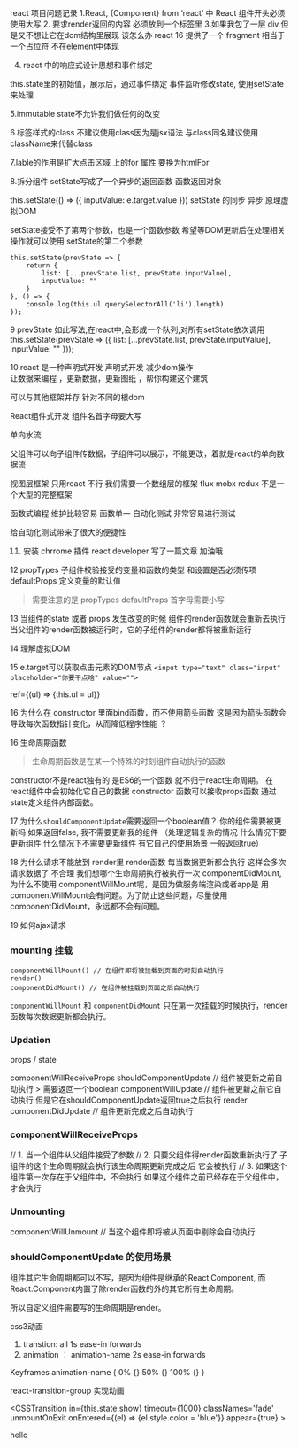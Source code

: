 react 项目问题记录
1.React, {Component} from ‘react’ 中 React 组件开头必须使用大写 
2. 要求render返回的内容 必须放到一个标签里 
3.如果我包了一层 div 但是又不想让它在dom结构里展现 该怎么办 
react 16 提供了一个 fragment 相当于一个占位符 不在element中体现

4. react 中的响应式设计思想和事件绑定 

this.state里的初始值，展示后，通过事件绑定 事件监听修改state, 使用setState 来处理 

5.immutable state不允许我们做任何的改变 

6.标签样式的class 不建议使用class因为是jsx语法 与class同名建议使用 className来代替class

7.lable的作用是扩大点击区域  上的for
属性 要换为htmlFor 

8.拆分组件 setState写成了一个异步的返回函数 函数返回对象 

this.setState(() => ({
            inputValue: e.target.value
        }))
setState 的同步 异步 原理虚拟DOM

setState接受不了第两个参数，也是一个函数参数
希望等DOM更新后在处理相关操作就可以使用 setState的第二个参数
```
this.setState(prevState => {
    return {
        list: [...prevState.list, prevState.inputValue],
        inputValue: ""
    }
}, () => {
    console.log(this.ul.querySelectorAll('li').length)
});
```

9 prevState 如此写法,在react中,会形成一个队列,对所有setState依次调用
this.setState(prevState => ({
            list: [...prevState.list, prevState.inputValue],
            inputValue: ""
        }));

10.react 是一种声明式开发 声明式开发 减少dom操作  
让数据来编程 ，更新数据，更新图纸 ，帮你构建这个建筑 

可以与其他框架并存 针对不同的根dom 

React组件式开发 组件名首字母要大写

单向水流

父组件可以向子组件传数据，子组件可以展示，不能更改，着就是react的单向数据流 

视图层框架  只用react 不行 我们需要一个数组层的框架 flux mobx redux 不是一个大型的完整框架 

函数式编程 维护比较容易 函数单一  自动化测试 非常容易进行测试 

给自动化测试带来了很大的便捷性 


11. 安装 chrrome 插件 react developer
写了一篇文章 加油哦

12 propTypes 子组件校验接受的变量和函数的类型 和设置是否必须传项  
    defaultProps 定义变量的默认值  
> 需要注意的是 propTypes defaultProps 首字母需要小写 


13 当组件的state 或者 props 发生改变的时候 组件的render函数就会重新去执行 
 当父组件的render函数被运行时，它的子组件的render都将被重新运行  


14 理解虚拟DOM 

15 e.target可以获取点击元素的DOM节点
 `<input type="text" class="input" placeholder="你要干点啥" value="">`

 ref={(ul) => {this.ul = ul}}

16 为什么在 constructor 里面bind函数，而不使用箭头函数
这是因为箭头函数会导致每次函数指针变化，从而降低程序性能 ？


 16 生命周期函数 
 
 > 生命周期函数是在某一个特殊的时刻组件自动执行的函数 

constructor不是react独有的 是ES6的一个函数 就不归于react生命周期。
在react组件中会初始化它自己的数据 constructor 函数可以接收props函数 通过state定义组件内部函数。

17 为什么`shouldComponentUpdate`需要返回一个boolean值？
你的组件需要被更新吗 如果返回false, 我不需要更新我的组件 （处理逻辑复杂的情况 什么情况下要更新组件  什么情况下不需要更新组件  有它自己的使用场景 一般返回true）

18 为什么请求不能放到 render里
render函数 每当数据更新都会执行 这样会多次请求数据了 不合理 
我们想哪个生命周期执行被执行一次 componentDidMount, 为什么不使用 componentWillMount呢，是因为做服务端渲染或者app是 用componentWillMount会有问题。为了防止这些问题，尽量使用componentDidMount，永远都不会有问题。

19 如何ajax请求 


### mounting 挂载 
```
componentWillMount() // 在组件即将被挂载到页面的时刻自动执行
render() 
componentDidMount() // 在组件被挂载到页面之后自动执行
```

`componentWillMount` 和 `componentDidMount` 只在第一次挂载的时候执行，render函数每次数据更新都会执行。

### Updation
props / state

componentWillReceiveProps 
shouldComponentUpdate // 组件被更新之前自动执行 > 需要返回一个boolean 
componentWillUpdate // 组件被更新之前它自动执行 但是它在shouldComponentUpdate返回true之后执行 
render 
componentDidUpdate // 组件更新完成之后自动执行

### componentWillReceiveProps
// 1. 当一个组件从父组件接受了参数 
// 2. 只要父组件得render函数重新执行了 子组件的这个生命周期就会执行该生命周期更新完成之后 它会被执行
// 3. 如果这个组件第一次存在于父组件中，不会执行  如果这个组件之前已经存在于父组件中，才会执行 

### Unmounting
componentWillUnmount // 当这个组件即将被从页面中剔除会自动执行


### shouldComponentUpdate 的使用场景
组件其它生命周期都可以不写，是因为组件是继承的React.Component, 而React.Component内置了除render函数的外的其它所有生命周期。

所以自定义组件需要写的生命周期是render。


css3动画 

1. transtion: all 1s ease-in forwards 
2. animation ： animation-name 2s ease-in forwards 

Keyframes animation-name {
	0% {}
	50% {} 
	100% {} 
}



react-transition-group 实现动画 


<CSSTransition 
                    in={this.state.show}
                    timeout={1000}
                    classNames='fade'
                    unmountOnExit
                    onEntered={(el) => {el.style.color = 'blue'}}
                    appear={true}
                >
                    <div>hello</div>
                </CSSTransition>









